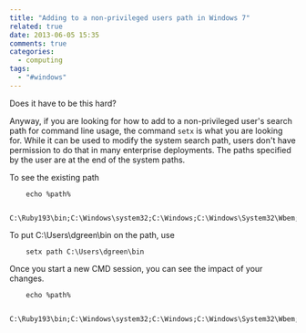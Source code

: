 ```yaml
---
title: "Adding to a non-privileged users path in Windows 7"
related: true
date: 2013-06-05 15:35
comments: true
categories:
  - computing
tags:
  - "#windows"
---
```

Does it have to be this hard?

Anyway, if you are looking for how to add to a non-privileged user's
search path for command line usage, the command `setx` is what you are 
looking for.  While it can be used to modify the system search path, users
don't have permission to do that in many enterprise deployments.
The paths specified by the user are at the end of the system paths.

To see the existing path

        echo %path%

        C:\Ruby193\bin;C:\Windows\system32;C:\Windows;C:\Windows\System32\Wbem;C:\Windows\System32\WindowsPowerShell\v1.0\

To put C:\Users\dgreen\bin on the path, use

        setx path C:\Users\dgreen\bin

Once you start a new CMD session, you can see the impact of your changes.

        echo %path%

        C:\Ruby193\bin;C:\Windows\system32;C:\Windows;C:\Windows\System32\Wbem;C:\Windows\System32\WindowsPowerShell\v1.0\;c:\Users\dgreen\bin
